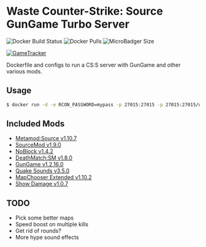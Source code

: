 # Waste Counter-Strike: Source GunGame Turbo Server

![Docker Build Status](https://img.shields.io/docker/build/threesquared/docker-css-server-gungame-turbo.svg)
![Docker Pulls](https://img.shields.io/docker/pulls/threesquared/docker-css-server-gungame-turbo.svg)
![MicroBadger Size](https://img.shields.io/microbadger/image-size/image-size/threesquared/docker-css-server-gungame-turbo.svg)

[![GameTracker](https://cache.gametracker.com/server_info/5.135.164.88:27015/b_350_20_692108_381007_ffffff_000000.png)](https://www.gametracker.com/server_info/5.135.164.88:27015/)

Dockerfile and configs to run a CS:S server with GunGame and other various mods.

## Usage

```bash
$ docker run -d -e RCON_PASSWORD=mypass -p 27015:27015 -p 27015:27015/udp threesquared/docker-css-server-gungame-turbo
```

## Included Mods

* [Metamod:Source v1.10.7](http://www.metamodsource.net/downloads.php/?branch=stable)
* [SourceMod v1.9.0](https://www.sourcemod.net/downloads.php?branch=stable)
* [NoBlock v1.4.2](https://forums.alliedmods.net/showthread.php?t=91617)
* [DeathMatch:SM v1.8.0](https://forums.alliedmods.net/showthread.php?p=929190)
* [GunGame v1.2.16.0](https://forums.alliedmods.net/showthread.php?t=93977)
* [Quake Sounds v3.5.0](https://forums.alliedmods.net/showthread.php?t=224316)
* [MapChooser Extended v1.10.2](https://forums.alliedmods.net/showthread.php?t=156974)
* [Show Damage v1.0.7](https://forums.alliedmods.net/showthread.php?p=763425)

## TODO

* Pick some better maps
* Speed boost on multiple kills
* Get rid of rounds?
* More hype sound effects
